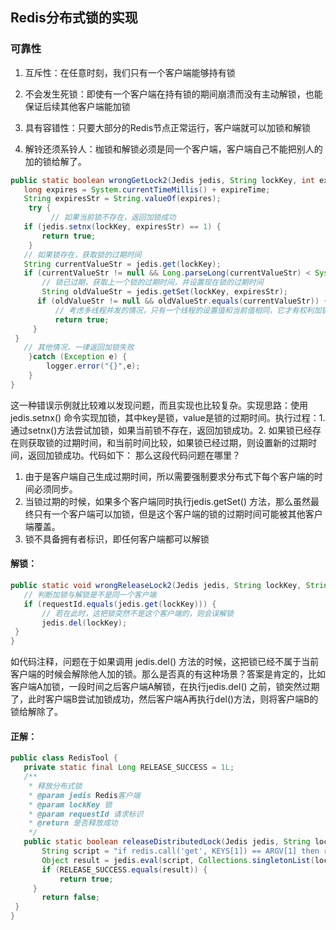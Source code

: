 ## Redis分布式锁的实现

### 可靠性

1. 互斥性：在任意时刻，我们只有一个客户端能够持有锁

2. 不会发生死锁：即使有一个客户端在持有锁的期间崩溃而没有主动解锁，也能保证后续其他客户端能加锁

3. 具有容错性：只要大部分的Redis节点正常运行，客户端就可以加锁和解锁

4. 解铃还须系铃人：枷锁和解锁必须是同一个客户端，客户端自己不能把别人的加的锁给解了。

```java
public static boolean wrongGetLock2(Jedis jedis, String lockKey, int expireTime) { 
   long expires = System.currentTimeMillis() + expireTime;
   String expiresStr = String.valueOf(expires); 
    try {
         // 如果当前锁不存在，返回加锁成功
   if (jedis.setnx(lockKey, expiresStr) == 1) { 
       return true;
 	}
   // 如果锁存在，获取锁的过期时间
   String currentValueStr = jedis.get(lockKey);
   if (currentValueStr != null && Long.parseLong(currentValueStr) < System.currentTimeMillis()) { 
       // 锁已过期，获取上一个锁的过期时间，并设置现在锁的过期时间
       String oldValueStr = jedis.getSet(lockKey, expiresStr);
      if (oldValueStr != null && oldValueStr.equals(currentValueStr)) { 
          // 考虑多线程并发的情况，只有一个线程的设置值和当前值相同，它才有权利加锁 
          return true;
     } 
 }
   // 其他情况，一律返回加锁失败
    }catch (Exception e) {
        logger.error("{}",e);
    }
}    
```

这一种错误示例就比较难以发现问题，而且实现也比较复杂。实现思路：使用 jedis.setnx() 命令实现加锁，其中key是锁，value是锁的过期时间。执行过程：1. 通过setnx()方法尝试加锁，如果当前锁不存在，返回加锁成功。2. 如果锁已经存在则获取锁的过期时间，和当前时间比较，如果锁已经过期，则设置新的过期时间，返回加锁成功。代码如下：
那么这段代码问题在哪里？

1. 由于是客户端自己生成过期时间，所以需要强制要求分布式下每个客户端的时间必须同步。 
2. 当锁过期的时候，如果多个客户端同时执行jedis.getSet() 方法，那么虽然最终只有一个客户端可以加锁，但是这个客户端的锁的过期时间可能被其他客户端覆盖。
3. 锁不具备拥有者标识，即任何客户端都可以解锁

#### 解锁：

```java
public static void wrongReleaseLock2(Jedis jedis, String lockKey, String requestId) { 
   // 判断加锁与解锁是不是同一个客户端
   if (requestId.equals(jedis.get(lockKey))) { 
       // 若在此时，这把锁突然不是这个客户端的，则会误解锁 
       jedis.del(lockKey);
 } 
}
```

如代码注释，问题在于如果调用 jedis.del() 方法的时候，这把锁已经不属于当前客户端的时候会解除他人加的锁。那么是否真的有这种场景？答案是肯定的，比如客户端A加锁，一段时间之后客户端A解锁，在执行jedis.del() 之前，锁突然过期了，此时客户端B尝试加锁成功，然后客户端A再执行del()方法，则将客户端B的锁给解除了。

#### 正解：

```java
public class RedisTool {
   private static final Long RELEASE_SUCCESS = 1L; 
   /**
    * 释放分布式锁
    * @param jedis Redis客户端 
    * @param lockKey 锁
    * @param requestId 请求标识 
    * @return 是否释放成功
    */
   public static boolean releaseDistributedLock(Jedis jedis, String lockKey, String requestId) {
       String script = "if redis.call('get', KEYS[1]) == ARGV[1] then return redis.call('del', KEYS[1]) else return 0 end"; 
       Object result = jedis.eval(script, Collections.singletonList(lockKey), Collections.singletonList(requestId));
       if (RELEASE_SUCCESS.equals(result)) { 
           return true;
     }
       return false; 
 }
}
```

